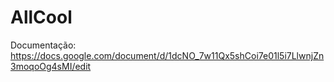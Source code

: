# AllCool

Documentação: https://docs.google.com/document/d/1dcNO_7w11Qx5shCoi7e01l5i7LlwnjZn3moqoOg4sMI/edit

